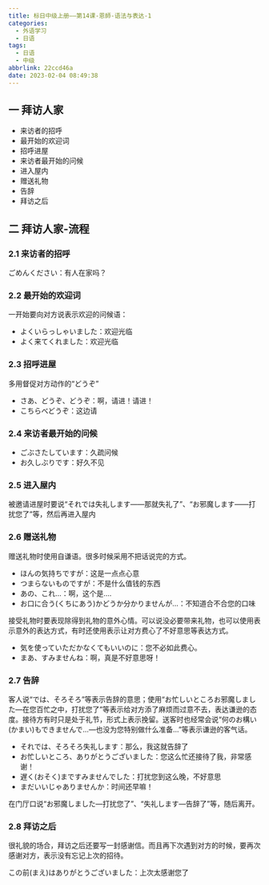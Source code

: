 ```yaml
---
title: 标日中级上册——第14课-恩師-语法与表达-1
categories:
  - 外语学习
  - 日语
tags:
  - 日语
  - 中级
abbrlink: 22ccd46a
date: 2023-02-04 08:49:38
---
```

## 一 拜访人家

* 来访者的招呼
* 最开始的欢迎词
* 招呼进屋
* 来访者最开始的问候
* 进入屋内
* 赠送礼物
* 告辞
* 拜访之后

<!--more-->

## 二 拜访人家-流程

### 2.1 来访者的招呼

ごめんください：有人在家吗？

### 2.2 最开始的欢迎词

一开始要向对方说表示欢迎的问候语：

* よくいらっしゃいました：欢迎光临
* よく来てくれました：欢迎光临

### 2.3 招呼进屋

多用督促对方动作的“どうぞ”

* さあ、どうぞ、どうぞ：啊，请进！请进！
* こちらべどうぞ：这边请

### 2.4 来访者最开始的问候

* ごぶさたしています：久疏问候
* お久しぶりです：好久不见

### 2.5 进入屋内

被邀请进屋时要说“それでは失礼します——那就失礼了”、“お邪魔します——打扰您了”等，然后再进入屋内

### 2.6 赠送礼物

赠送礼物时使用自谦语。很多时候采用不把话说完的方式。

* ほんの気持ちですが：这是一点点心意
* つまらないものですが：不是什么值钱的东西
* あの、これ…：啊，这个是....
* お口に合う(くちにあう)かどうか分かりませんが…：不知道合不合您的口味

接受礼物时要表现除得到礼物的意外心情。可以说没必要带来礼物，也可以使用表示意外的表达方式，有时还使用表示让对方费心了不好意思等表达方式。

* 気を使っていただかなくてもいいのに：您不必如此费心。
* まあ、すみませんね：啊，真是不好意思呀！

### 2.7 告辞

客人说“では、そろそろ”等表示告辞的意思；使用“お忙しいところお邪魔しました—在您百忙之中，打扰您了”等表示给对方添了麻烦而过意不去，表达谦逊的态度。接待方有时只是处于礼节，形式上表示挽留。送客时也经常会说“何のお構い(かまい)もできませんで...—也没为您特别做什么准备...”等表示谦逊的客气话。

* それでは、そろそろ失礼します：那么，我这就告辞了
* お忙しいところ、ありがとうございました：您这么忙还接待了我，非常感谢！
* 遅く(おそく)まですみませんでした：打扰您到这么晚，不好意思
* まだいいじゃありませんか：时间还早嘛！

在门厅口说“お邪魔しました—打扰您了”、“失礼します—告辞了”等，随后离开。

### 2.8  拜访之后

很礼貌的场合，拜访之后还要写一封感谢信。而且再下次遇到对方的时候，要再次感谢对方，表示没有忘记上次的招待。

この前(まえ)はありがとうございました：上次太感谢您了